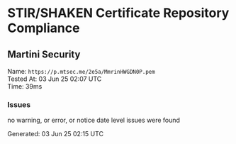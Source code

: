 # STIR/SHAKEN Certificate Repository Compliance

## Martini Security

Name: `https://p.mtsec.me/2e5a/MmrinHWGDN0P.pem`\
Tested At: 03 Jun 25 02:07 UTC\
Time: 39ms

### Issues

no warning, or error, or notice date level issues were found

Generated: 03 Jun 25 02:15 UTC